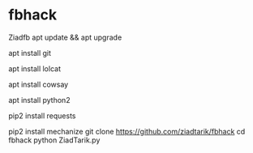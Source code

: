 # fbhack
Ziadfb
apt update && apt upgrade

apt install git

apt install lolcat

apt install cowsay

apt install python2

pip2 install requests

pip2 install mechanize
git clone https://github.com/ziadtarik/fbhack
cd fbhack
python ZiadTarik.py
